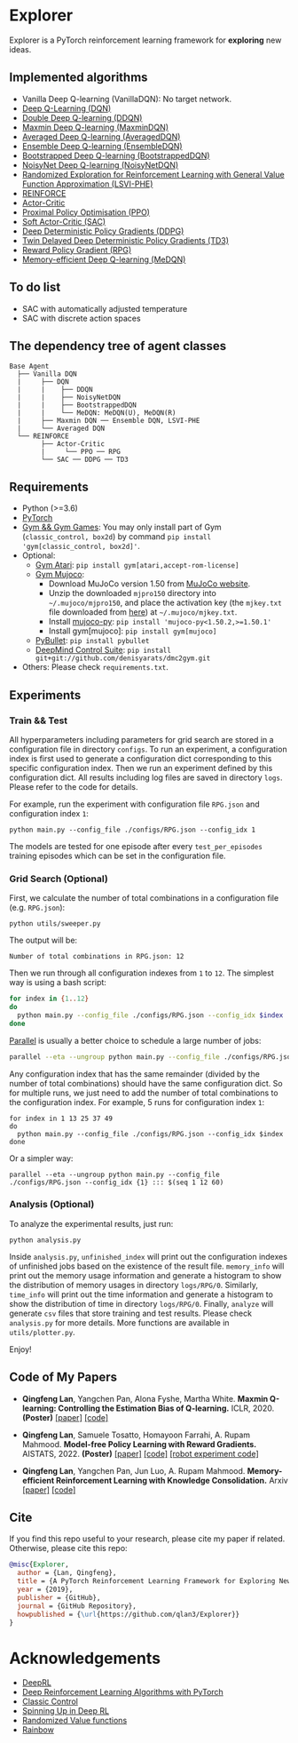 # Explorer

Explorer is a PyTorch reinforcement learning framework for **exploring** new ideas.


## Implemented algorithms

- Vanilla Deep Q-learning (VanillaDQN): No target network.
- [Deep Q-Learning (DQN)](https://users.cs.duke.edu/~pdinesh/sources/MnihEtAlHassibis15NatureControlDeepRL.pdf)
- [Double Deep Q-learning (DDQN)](https://arxiv.org/pdf/1509.06461.pdf)
- [Maxmin Deep Q-learning (MaxminDQN)](https://arxiv.org/pdf/2002.06487.pdf)
- [Averaged Deep Q-learning (AveragedDQN)](https://arxiv.org/pdf/1611.01929.pdf)
- [Ensemble Deep Q-learning (EnsembleDQN)](https://arxiv.org/pdf/1611.01929.pdf)
- [Bootstrapped Deep Q-learning (BootstrappedDQN)](https://arxiv.org/pdf/1602.04621.pdf)
- [NoisyNet Deep Q-learning (NoisyNetDQN)](https://arxiv.org/pdf/1706.10295.pdf)
- [Randomized Exploration for Reinforcement Learning with General Value Function Approximation (LSVI-PHE)](https://arxiv.org/pdf/2106.07841.pdf)
- [REINFORCE](http://incompleteideas.net/book/RLbook2020.pdf)
- [Actor-Critic](http://incompleteideas.net/book/RLbook2020.pdf)
- [Proximal Policy Optimisation (PPO)](https://arxiv.org/pdf/1707.06347.pdf)
- [Soft Actor-Critic (SAC)](https://arxiv.org/pdf/1812.05905.pdf)
- [Deep Deterministic Policy Gradients (DDPG)](https://arxiv.org/pdf/1509.02971.pdf)
- [Twin Delayed Deep Deterministic Policy Gradients (TD3)](https://arxiv.org/pdf/1802.09477.pdf)
- [Reward Policy Gradient (RPG)](https://arxiv.org/pdf/2103.05147.pdf)
- [Memory-efficient Deep Q-learning (MeDQN)](https://arxiv.org/pdf/2205.10868.pdf)

## To do list

- SAC with automatically adjusted temperature
- SAC with discrete action spaces

## The dependency tree of agent classes

    Base Agent
      ├── Vanilla DQN
      |     ├── DQN
      |     |    ├── DDQN
      |     |    ├── NoisyNetDQN
      |     |    ├── BootstrappedDQN
      |     |    └── MeDQN: MeDQN(U), MeDQN(R)
      |     ├── Maxmin DQN ── Ensemble DQN, LSVI-PHE
      |     └── Averaged DQN
      └── REINFORCE 
            ├── Actor-Critic
            |     └── PPO ── RPG
            └── SAC ── DDPG ── TD3


## Requirements

- Python (>=3.6)
- [PyTorch](https://pytorch.org/)
- [Gym && Gym Games](https://github.com/qlan3/gym-games): You may only install part of Gym (`classic_control, box2d`) by command `pip install 'gym[classic_control, box2d]'`.
- Optional: 
  - [Gym Atari](https://www.gymlibrary.ml/environments/atari/): `pip install gym[atari,accept-rom-license]`
  - [Gym Mujoco](https://www.gymlibrary.ml/environments/mujoco/):
    - Download MuJoCo version 1.50 from [MuJoCo website](https://www.roboti.us/download.html).
    - Unzip the downloaded `mjpro150` directory into `~/.mujoco/mjpro150`, and place the activation key (the `mjkey.txt` file downloaded from [here](https://www.roboti.us/license.html)) at `~/.mujoco/mjkey.txt`.
    - Install [mujoco-py](https://github.com/openai/mujoco-py): `pip install 'mujoco-py<1.50.2,>=1.50.1'`
    - Install gym[mujoco]: `pip install gym[mujoco]`
  - [PyBullet](https://pybullet.org/): `pip install pybullet`
  - [DeepMind Control Suite](https://github.com/denisyarats/dmc2gym): `pip install git+git://github.com/denisyarats/dmc2gym.git`
- Others: Please check `requirements.txt`.


## Experiments

### Train && Test

All hyperparameters including parameters for grid search are stored in a configuration file in directory `configs`. To run an experiment, a configuration index is first used to generate a configuration dict corresponding to this specific configuration index. Then we run an experiment defined by this configuration dict. All results including log files are saved in directory `logs`. Please refer to the code for details.

For example, run the experiment with configuration file `RPG.json` and configuration index `1`:

```python main.py --config_file ./configs/RPG.json --config_idx 1```

The models are tested for one episode after every `test_per_episodes` training episodes which can be set in the configuration file.


### Grid Search (Optional)

First, we calculate the number of total combinations in a configuration file (e.g. `RPG.json`):

`python utils/sweeper.py`

The output will be:

`Number of total combinations in RPG.json: 12`

Then we run through all configuration indexes from `1` to `12`. The simplest way is using a bash script:

``` bash
for index in {1..12}
do
  python main.py --config_file ./configs/RPG.json --config_idx $index
done
```

[Parallel](https://www.gnu.org/software/parallel/) is usually a better choice to schedule a large number of jobs:

``` bash
parallel --eta --ungroup python main.py --config_file ./configs/RPG.json --config_idx {1} ::: $(seq 1 12)
```

Any configuration index that has the same remainder (divided by the number of total combinations) should have the same configuration dict. So for multiple runs, we just need to add the number of total combinations to the configuration index. For example, 5 runs for configuration index `1`:

```
for index in 1 13 25 37 49
do
  python main.py --config_file ./configs/RPG.json --config_idx $index
done
```

Or a simpler way:
```
parallel --eta --ungroup python main.py --config_file ./configs/RPG.json --config_idx {1} ::: $(seq 1 12 60)
```


### Analysis (Optional)

To analyze the experimental results, just run:

`python analysis.py`

Inside `analysis.py`, `unfinished_index` will print out the configuration indexes of unfinished jobs based on the existence of the result file. `memory_info` will print out the memory usage information and generate a histogram to show the distribution of memory usages in directory `logs/RPG/0`. Similarly, `time_info` will print out the time information and generate a histogram to show the distribution of time in directory `logs/RPG/0`. Finally, `analyze` will generate `csv` files that store training and test results. Please check `analysis.py` for more details. More functions are available in `utils/plotter.py`.

Enjoy!


## Code of My Papers

- **Qingfeng Lan**, Yangchen Pan, Alona Fyshe, Martha White. **Maxmin Q-learning: Controlling the Estimation Bias of Q-learning.** ICLR, 2020. **(Poster)** [[paper]](https://openreview.net/pdf?id=Bkg0u3Etwr) [[code]](https://github.com/qlan3/Explorer/releases/tag/maxmin1.0)

- **Qingfeng Lan**, Samuele Tosatto, Homayoon Farrahi, A. Rupam Mahmood. **Model-free Policy Learning with Reward Gradients.** AISTATS, 2022. **(Poster)** [[paper]](https://arxiv.org/pdf/2103.05147.pdf) [[code]](https://github.com/qlan3/Explorer/tree/RPG) [[robot experiment code]](https://github.com/homayoonfarrahi/rpg-ur5)

- **Qingfeng Lan**, Yangchen Pan, Jun Luo, A. Rupam Mahmood. **Memory-efficient Reinforcement Learning with Knowledge Consolidation.** Arxiv [[paper]](https://arxiv.org/pdf/2205.10868.pdf) [[code]](https://github.com/qlan3/Explorer/)

## Cite

If you find this repo useful to your research, please cite my paper if related. Otherwise, please cite this repo:

~~~bibtex
@misc{Explorer,
  author = {Lan, Qingfeng},
  title = {A PyTorch Reinforcement Learning Framework for Exploring New Ideas},
  year = {2019},
  publisher = {GitHub},
  journal = {GitHub Repository},
  howpublished = {\url{https://github.com/qlan3/Explorer}}
}
~~~

# Acknowledgements

- [DeepRL](https://github.com/ShangtongZhang/DeepRL)
- [Deep Reinforcement Learning Algorithms with PyTorch](https://github.com/p-christ/Deep-Reinforcement-Learning-Algorithms-with-PyTorch)
- [Classic Control](https://github.com/muhammadzaheer/classic-control)
- [Spinning Up in Deep RL](https://github.com/openai/spinningup)
- [Randomized Value functions](https://github.com/facebookresearch/RandomizedValueFunctions)
- [Rainbow](https://github.com/Kaixhin/Rainbow)
